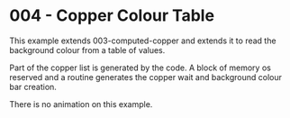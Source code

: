 # 004 - Copper Colour Table
This example extends 003-computed-copper and extends it to read the background colour from a table of values.

Part of the copper list is generated by the code. 
A block of memory os reserved and a routine generates the copper wait and background colour bar creation.

There is no animation on this example.
 


